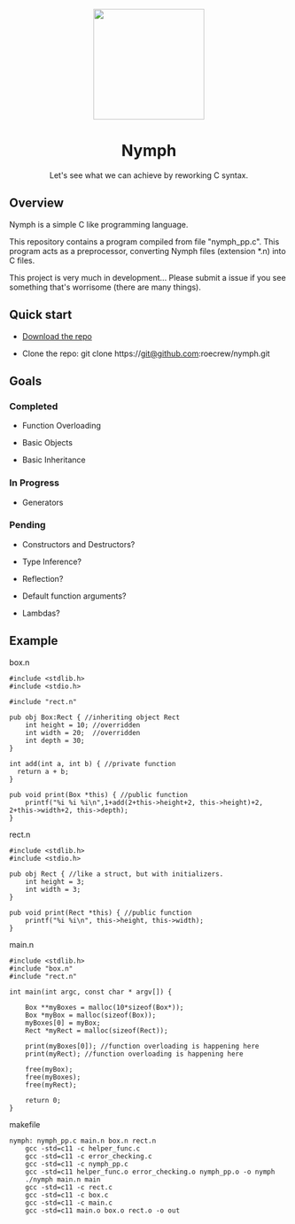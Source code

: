<p align="center"><img src="https://cdn.pixabay.com/photo/2013/07/12/12/13/fairy-145352_960_720.png" width="auto" height="200" /></p>

<h1 align=center>Nymph</h1>

<p align="center">Let's see what we can achieve by reworking C syntax.</p>

## Overview

Nymph is a simple C like programming language.

This repository contains a program compiled from file "nymph_pp.c". This program acts as a preprocessor, converting Nymph files (extension \*.n) into C files.

This project is very much in development... Please submit a issue if you see something that's worrisome (there are many things).

## Quick start

* [Download the repo](https://github.com/roecrew/nymph/archive/master.zip)

* Clone the repo: git clone ht&#8203;tps://git@github.com:roecrew/nymph.git

## Goals

### Completed

* Function Overloading

* Basic Objects

* Basic Inheritance

### In Progress

* Generators

### Pending

* Constructors and Destructors?

* Type Inference?

* Reflection?

* Default function arguments?

* Lambdas?

## Example
box.n

    #include <stdlib.h>
    #include <stdio.h>
    
    #include "rect.n"

    pub obj Box:Rect { //inheriting object Rect
        int height = 10; //overridden
        int width = 20;  //overridden
        int depth = 30;
    }

    int add(int a, int b) { //private function
      return a + b;
    }

    pub void print(Box *this) { //public function
        printf("%i %i %i\n",1+add(2+this->height+2, this->height)+2, 2+this->width+2, this->depth);
    }

rect.n

    #include <stdlib.h>
    #include <stdio.h>

    pub obj Rect { //like a struct, but with initializers.
        int height = 3;
        int width = 3;
    }

    pub void print(Rect *this) { //public function
        printf("%i %i\n", this->height, this->width);
    }

main.n

    #include <stdlib.h>
    #include "box.n"
    #include "rect.n"

    int main(int argc, const char * argv[]) {

        Box **myBoxes = malloc(10*sizeof(Box*));
        Box *myBox = malloc(sizeof(Box));
        myBoxes[0] = myBox;
        Rect *myRect = malloc(sizeof(Rect));

        print(myBoxes[0]); //function overloading is happening here
        print(myRect); //function overloading is happening here

        free(myBox);
        free(myBoxes);
        free(myRect);

        return 0;
    }

makefile
```make
nymph: nymph_pp.c main.n box.n rect.n
	gcc -std=c11 -c helper_func.c
	gcc -std=c11 -c error_checking.c
	gcc -std=c11 -c nymph_pp.c
	gcc -std=c11 helper_func.o error_checking.o nymph_pp.o -o nymph
	./nymph main.n main
	gcc -std=c11 -c rect.c
	gcc -std=c11 -c box.c
	gcc -std=c11 -c main.c
	gcc -std=c11 main.o box.o rect.o -o out
```
